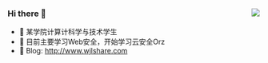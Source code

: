 ### Hi there 👋             <img align="right" src="https://github-readme-stats.vercel.app/api?username=KpLi0rn&show_icons=true&theme=radical">
- 🔭 某学院计算计科学与技术学生      
- 🌱 目前主要学习Web安全，开始学习云安全Orz
- 🍔 Blog: http://www.wjlshare.com
